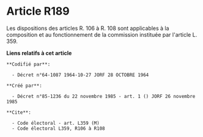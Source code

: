 # Article R189

Les dispositions des articles R. 106 à R. 108 sont applicables à la composition et au fonctionnement de la commission
instituée par l'article L. 359.

**Liens relatifs à cet article**

	**Codifié par**:

	  - Décret n°64-1087 1964-10-27 JORF 28 OCTOBRE 1964

	**Créé par**:

	  - Décret n°85-1236 du 22 novembre 1985 - art. 1 () JORF 26 novembre 1985

	**Cite**:

	  - Code électoral - art. L359 (M)
	  - Code électoral L359, R106 à R108
